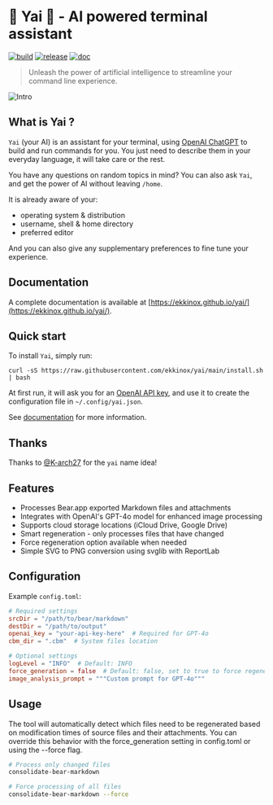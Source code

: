 # 🚀 Yai 💬 - AI powered terminal assistant

[![build](https://github.com/ekkinox/yai/actions/workflows/build.yml/badge.svg)](https://github.com/ekkinox/yai/actions/workflows/build.yml)
[![release](https://github.com/ekkinox/yai/actions/workflows/release.yml/badge.svg)](https://github.com/ekkinox/yai/actions/workflows/release.yml)
[![doc](https://github.com/ekkinox/yai/actions/workflows/doc.yml/badge.svg)](https://github.com/ekkinox/yai/actions/workflows/doc.yml)

> Unleash the power of artificial intelligence to streamline your command line experience.

![Intro](docs/_assets/intro.gif)

## What is Yai ?

`Yai` (your AI) is an assistant for your terminal, using [OpenAI ChatGPT](https://chat.openai.com/) to build and run commands for you. You just need to describe them in your everyday language, it will take care or the rest.

You have any questions on random topics in mind? You can also ask `Yai`, and get the power of AI without leaving `/home`.

It is already aware of your:
- operating system & distribution
- username, shell & home directory
- preferred editor

And you can also give any supplementary preferences to fine tune your experience.

## Documentation

A complete documentation is available at [https://ekkinox.github.io/yai/](https://ekkinox.github.io/yai/).

## Quick start

To install `Yai`, simply run:

```shell
curl -sS https://raw.githubusercontent.com/ekkinox/yai/main/install.sh | bash
```

At first run, it will ask you for an [OpenAI API key](https://platform.openai.com/account/api-keys), and use it to create the configuration file in `~/.config/yai.json`.

See [documentation](https://ekkinox.github.io/yai/getting-started/#configuration) for more information.

## Thanks

Thanks to [@K-arch27](https://github.com/K-arch27) for the `yai` name idea!

## Features

- Processes Bear.app exported Markdown files and attachments
- Integrates with OpenAI's GPT-4o model for enhanced image processing
- Supports cloud storage locations (iCloud Drive, Google Drive)
- Smart regeneration - only processes files that have changed
- Force regeneration option available when needed
- Simple SVG to PNG conversion using svglib with ReportLab

## Configuration

Example `config.toml`:
```toml
# Required settings
srcDir = "/path/to/bear/markdown"
destDir = "/path/to/output"
openai_key = "your-api-key-here"  # Required for GPT-4o
cbm_dir = ".cbm"  # System files location

# Optional settings
logLevel = "INFO"  # Default: INFO
force_generation = false  # Default: false, set to true to force regeneration
image_analysis_prompt = """Custom prompt for GPT-4o"""
```

## Usage

The tool will automatically detect which files need to be regenerated based on modification times of source files and their attachments. You can override this behavior with the force_generation setting in config.toml or using the --force flag.

```bash
# Process only changed files
consolidate-bear-markdown

# Force processing of all files
consolidate-bear-markdown --force
```
